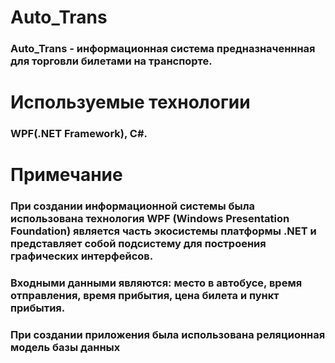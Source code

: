 # Auto_Trans
### Auto_Trans - информационная система предназначеннная для торговли билетами на транспорте.
#
# Используемые технологии
### WPF(.NET Framework), C#.
# 
# Примечание
### При создании информационной системы была использована технология WPF (Windows Presentation Foundation) является часть экосистемы платформы .NET и представляет собой подсистему для построения графических интерфейсов.
### Входными данными являются: место в автобусе, время отправления, время прибытия, цена билета и пункт прибытия.
### При создании приложения была использована реляционная модель базы данных
